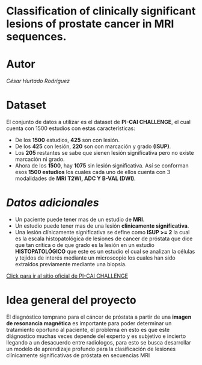 # Classification of clinically significant lesions of prostate cancer in MRI sequences.

# Autor 
_César Hurtado Rodríguez_

# Dataset
El conjunto de datos a utilizar es el dataset de **PI-CAI CHALLENGE**, el cual cuenta con 1500 estudios con estas características:
+ De los **1500** estudios, **425** son con lesión.
+ De los **425** con lesión, **220** son con marcación y grado **(ISUP)**.
+ Los **205** restantes se sabe que sienen lesión significativa pero no existe marcación ni grado.
+ Ahora de los **1500**, hay **1075** sin lesión significativa.
Así se conforman esos **1500 estudios** los cuales cada uno de ellos cuenta con 3 modalidades de **MRI** **T2WI, ADC Y B-VAL (DWI)**.

# __*Datos adicionales*__
+ Un paciente puede tener mas de un estudio de **MRI**.
+ Un estudio puede tener mas de una lesión **clinicamente significativa**.
+ Una lesión clínicamente significativa se define como **ISUP >= 2** la cual es la escala histopatológica de lesiones de cancer de próstata que dice que tan crítica o de que grado es la lesión en un estudio **HISTOPATOLÓGICO** que este es un estudio el cual se analizan la células y tejidos de interés mediante un microscopio los cuales han sido extraídos previamente mediante una biopsia.

[Click para ir al sitio oficial de PI-CAI CHALLENGE](https://pi-cai.grand-challenge.org/)

# Idea general del proyecto
El diagnóstico temprano para el cáncer de próstata a partir de una **imagen de resonancia magnética** es importante para poder determinar un tratamiento oportuno al paciente, el problema en esto es que este diágnostico muchas veces depende del experto y es subjetivo e incierto llegando a un desacuerdo entre radiologos, para esto se busca desarrollar un modelo de aprendizaje profundo para la clasificación de lesiones clínicamente significativas de próstata en secuencias MRI
